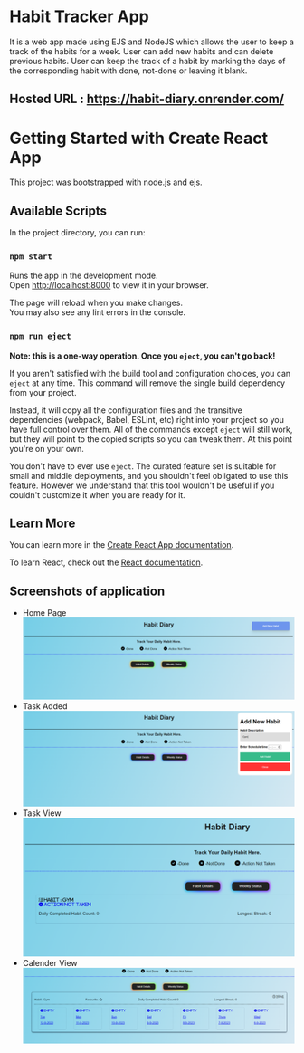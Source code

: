 # Habit Tracker App
It is a web app made using  EJS and NodeJS which allows the user to keep a track of the habits for a week. User can add new habits and can delete previous habits.
 User can keep the track of a habit by marking the days of the corresponding habit with done, not-done or leaving it blank.
## Hosted URL : https://habit-diary.onrender.com/


# Getting Started with Create React App

This project was bootstrapped with node.js and ejs.

## Available Scripts

In the project directory, you can run:

### `npm start`

Runs the app in the development mode.\
Open [http://localhost:8000](http://localhost:8000) to view it in your browser.

The page will reload when you make changes.\
You may also see any lint errors in the console.


### `npm run eject`

**Note: this is a one-way operation. Once you `eject`, you can't go back!**

If you aren't satisfied with the build tool and configuration choices, you can `eject` at any time. This command will remove the single build dependency from your project.

Instead, it will copy all the configuration files and the transitive dependencies (webpack, Babel, ESLint, etc) right into your project so you have full control over them. All of the commands except `eject` will still work, but they will point to the copied scripts so you can tweak them. At this point you're on your own.

You don't have to ever use `eject`. The curated feature set is suitable for small and middle deployments, and you shouldn't feel obligated to use this feature. However we understand that this tool wouldn't be useful if you couldn't customize it when you are ready for it.

## Learn More

You can learn more in the [Create React App documentation](https://facebook.github.io/create-react-app/docs/getting-started).

To learn React, check out the [React documentation](https://reactjs.org/).


## Screenshots of application
 - Home Page
![Alt text](assets/ss1.png)
 - Task Added
![Alt text](assets/ss2.png)
 - Task View 
![Alt text](assets/ss3.png)
 - Calender View
![Alt text](assets/ss4.png)